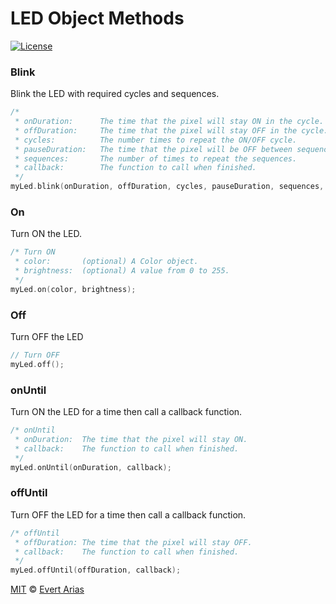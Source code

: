 # LED Object Methods

[![License](http://img.shields.io/:license-mit-blue.svg)](http://doge.mit-license.org)



### Blink

Blink the LED with required cycles and sequences.

```c++
/* 
 * onDuration: 		The time that the pixel will stay ON in the cycle.
 * offDuration: 	The time that the pixel will stay OFF in the cycle.
 * cycles: 			The number times to repeat the ON/OFF cycle.
 * pauseDuration: 	The time that the pixel will be OFF between sequences.
 * sequences: 		The number of times to repeat the sequences.
 * callback: 		The function to call when finished.
 */
myLed.blink(onDuration, offDuration, cycles, pauseDuration, sequences, callback);
```



### On

Turn ON the LED.

```c++
/* Turn ON
 * color: 		(optional) A Color object.
 * brightness: 	(optional) A value from 0 to 255.
 */
myLed.on(color, brightness);
```



### Off

Turn OFF  the LED

```c++
// Turn OFF
myLed.off();
```



### onUntil

Turn ON the LED for a time then call a callback function.

```c++
/* onUntil 
 * onDuration: 	The time that the pixel will stay ON.
 * callback: 	The function to call when finished.
 */
myLed.onUntil(onDuration, callback);
```



### offUntil

Turn OFF the LED for a time then call a callback function.

```c++
/* offUntil
 * offDuration: The time that the pixel will stay OFF.
 * callback: 	The function to call when finished.
 */
myLed.offUntil(offDuration, callback);
```





[MIT](https://github.com/ariascode/MyBlinker/blob/master/LICENSE.md) © [Evert Arias](https://ariascode.com)